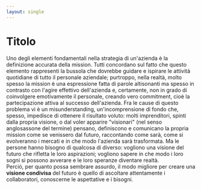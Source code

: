 ```yaml
---
layout: single
---
```

# Titolo
Uno degli elementi fondamentali nella strategia di un'azienda è la definizione accurata della mission. Tutti concordano sul fatto che questo elemento rappresenti la bussola che dovrebbe guidare e ispirare le attività quotidiane di tutto il personale aziendale; purtroppo, nella realtà, molto spesso la mission è una espressione fatta di parole altisonanti ma spesso in contrasto con l'agire effettivo dell'azienda e, certamente, non in grado di coinvolgere emotivamente il personale, creando vero commitment, cioè la partecipazione attiva al successo dell'azienda. Fra le cause di questo problema vi è un misunderstanding, un'incomprensione di fondo che, spesso, impedisce di ottenere il risultato voluto: molti imprenditori, spinti dalla propria visione, o dal voler apparire "visionari" (nel senso anglosassone del termine) pensano, definiscono e comunicano la propria mission come se venissero dal futuro, raccontando come sarà, come si evolveranno i mercati e in che modo l'azienda sarà trasformata. 
Ma le persone hanno bisogno di qualcosa di diverso: vogliono una visione del futuro che rifletta le loro aspirazioni; vogliono sapere in che modo i loro sogni si possono avverare e le loro speranze diventare realtà.  
Perciò, per quanto possa sembrare assurdo, il modo migliore per creare una **visione condivisa** del futuro è quello di ascoltare attentamente i collaboratori, conoscerne le aspettative e i bisogni. 

